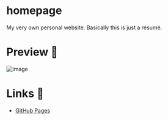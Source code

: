 # homepage
My very own personal website. Basically this is just a résumé.

# Preview 📄
![image](https://github.com/NikitaDeriabin/homepage/assets/56000582/82fa9afd-c19e-4f9f-8520-b35d5072a52a)

# Links 🔗
- [GitHub Pages](https://nikitaderiabin.github.io/homepage/)

